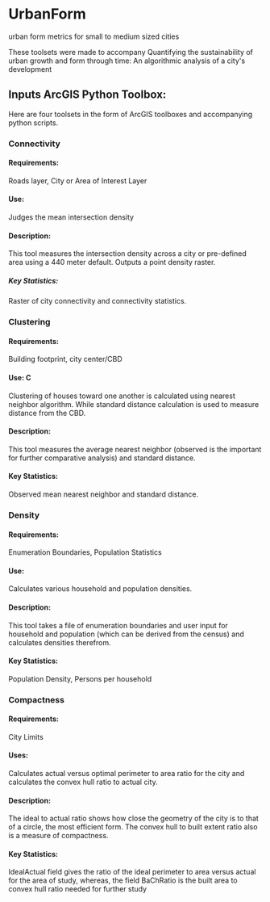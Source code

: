 # UrbanForm
urban form metrics for small to medium sized cities

These toolsets were made to accompany Quantifying the sustainability of urban growth and form through time: An algorithmic analysis of a city's development

## Inputs ArcGIS Python Toolbox:
Here are four toolsets in the form of ArcGIS  toolboxes and accompanying python scripts.

### Connectivity
#### Requirements: 
  Roads layer, City or Area of Interest Layer
#### Use: 
  Judges the mean intersection density
#### Description: 
  This tool measures the intersection density across a city or pre-defined area using a 440 meter default. Outputs a point density raster.
##### Key Statistics: 
  Raster of city connectivity and connectivity statistics.

### Clustering
#### Requirements: 
  Building footprint, city center/CBD
#### Use: C
  Clustering of houses toward one another is calculated using nearest neighbor algorithm. While standard distance calculation is used to measure distance from the CBD.
#### Description: 
  This tool measures the average nearest neighbor (observed is the important for further comparative analysis) and standard distance.
#### Key Statistics: 
  Observed mean nearest neighbor and standard distance.

### Density
#### Requirements: 
  Enumeration Boundaries, Population Statistics
#### Use: 
  Calculates various household and population densities.
#### Description: 
  This tool takes a file of enumeration boundaries and user input for household and population (which can be derived from the census) and calculates densities therefrom.
#### Key Statistics: 
  Population Density, Persons per household

### Compactness
#### Requirements: 
  City Limits
#### Uses: 
  Calculates actual versus optimal perimeter to area ratio for the city and calculates the convex hull ratio to actual city.
#### Description: 
  The ideal to actual ratio shows how close the geometry of the city is to that of a circle, the most efficient form. The convex hull to built extent ratio also is a measure of compactness.
#### Key Statistics: 
  IdealActual field gives the ratio of the ideal perimeter to area versus actual for the area of study, whereas, the field BaChRatio is the built area to convex hull ratio needed for further study

